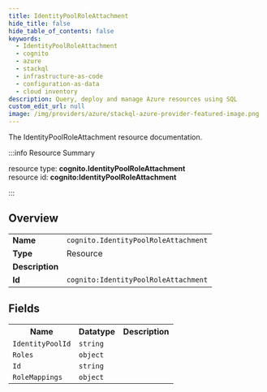 ```yaml
---
title: IdentityPoolRoleAttachment
hide_title: false
hide_table_of_contents: false
keywords:
  - IdentityPoolRoleAttachment
  - cognito
  - azure
  - stackql
  - infrastructure-as-code
  - configuration-as-data
  - cloud inventory
description: Query, deploy and manage Azure resources using SQL
custom_edit_url: null
image: /img/providers/azure/stackql-azure-provider-featured-image.png
---
```

The IdentityPoolRoleAttachment resource documentation.

:::info Resource Summary

<div class="row">
<div class="providerDocColumn">
<span>resource type:&nbsp;<b>cognito.IdentityPoolRoleAttachment</b></span><br />
<span>resource id:&nbsp;<b>cognito:IdentityPoolRoleAttachment</b></span><br />
</div>
</div>

:::

## Overview
<table><tbody>
<tr><td><b>Name</b></td><td><code>cognito.IdentityPoolRoleAttachment</code></td></tr>
<tr><td><b>Type</b></td><td>Resource</td></tr>
<tr><td><b>Description</b></td><td></td></tr>
<tr><td><b>Id</b></td><td><code>cognito:IdentityPoolRoleAttachment</code></td></tr>
</tbody></table>

## Fields
<table><tbody>
<tr><th>Name</th><th>Datatype</th><th>Description</th></tr>
<tr><td><code>IdentityPoolId</code></td><td><code>string</code></td><td></td></tr><tr><td><code>Roles</code></td><td><code>object</code></td><td></td></tr><tr><td><code>Id</code></td><td><code>string</code></td><td></td></tr><tr><td><code>RoleMappings</code></td><td><code>object</code></td><td></td></tr>
</tbody></table>